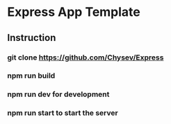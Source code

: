 # Express App Template

## Instruction

### git clone https://github.com/Chysev/Express

### npm run build

### npm run dev for development

### npm run start to start the server
